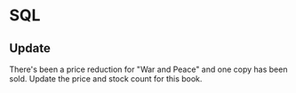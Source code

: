 # SQL

## Update

There's been a price reduction for "War and Peace" and one copy has been sold. Update the price and stock count for this book.
